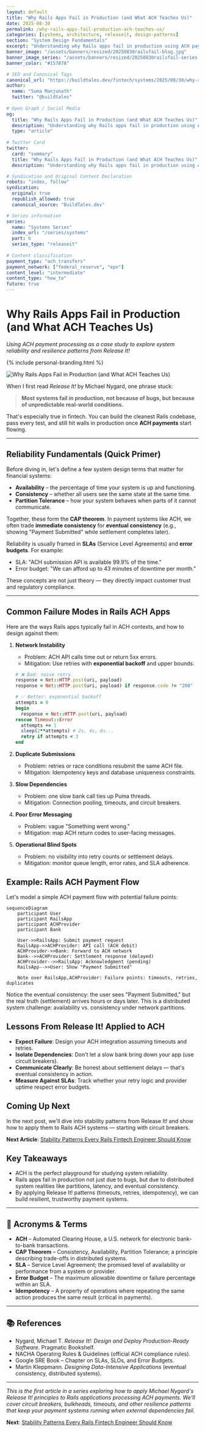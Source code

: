 ```yaml
---
layout: default
title: "Why Rails Apps Fail in Production (and What ACH Teaches Us)"
date: 2025-08-30
permalink: /why-rails-apps-fail-production-ach-teaches-us/
categories: [systems, architecture, releaseit, design-patterns]
section: "System Design Fundamentals"
excerpt: "Understanding why Rails apps fail in production using ACH payment processing as a case study, and how to apply Release It! principles for resilience."
banner_image: "/assets/banners/resized/20250830railsfail-blog.jpg"
banner_image_series: "/assets/banners/resized/20250830railsfail-series.jpg"
banner_color: "#157878"

# SEO and Canonical Tags
canonical_url: "https://buildtales.dev/fintech/systems/2025/08/30/why-rails-apps-fail-production-ach-teaches-us.html"
author:
  name: "Suma Manjunath"
  twitter: "@buildtales"
  
# Open Graph / Social Media
og:
  title: "Why Rails Apps Fail in Production (and What ACH Teaches Us)"
  description: "Understanding why Rails apps fail in production using ACH payment processing as a case study, and how to apply Release It! principles for resilience."
  type: "article"
  
# Twitter Card
twitter:
  card: "summary"
  title: "Why Rails Apps Fail in Production (and What ACH Teaches Us)"
  description: "Understanding why Rails apps fail in production using ACH payment processing as a case study, and how to apply Release It! principles for resilience."

# Syndication and Original Content Declaration
robots: "index, follow"
syndication:
  original: true
  republish_allowed: true
  canonical_source: "BuildTales.dev"

# Series information
series:
  name: "Systems Series"
  index_url: "/series/systems"
  part: 6
  series_type: "releaseit"
  
# Content classification
payment_type: "ach_transfers"
payment_network: ["federal_reserve", "epn"]
content_level: "intermediate"
content_type: "how_to"
future: true
---
```


# Why Rails Apps Fail in Production (and What ACH Teaches Us)
*Using ACH payment processing as a case study to explore system reliability and resilience patterns from Release It!*

{% include personal-branding.html %}

<img src="/assets/banners/resized/20250830railsfail-blog.jpg" alt="Why Rails Apps Fail in Production (and What ACH Teaches Us)" class="article-header-image">

When I first read *Release It!* by Michael Nygard, one phrase stuck:  

> **Most systems fail in production, not because of bugs, but because of unpredictable real-world conditions.**

That's especially true in fintech. You can build the cleanest Rails codebase, pass every test, and still hit walls in production once **ACH payments** start flowing.  

---

## Reliability Fundamentals (Quick Primer)

Before diving in, let's define a few system design terms that matter for financial systems:  

- **Availability** – the percentage of time your system is up and functioning.  
- **Consistency** – whether all users see the same state at the same time.  
- **Partition Tolerance** – how your system behaves when parts of it cannot communicate.  

Together, these form the **CAP theorem**. In payment systems like ACH, we often trade **immediate consistency** for **eventual consistency** (e.g., showing "Payment Submitted" while settlement completes later).  

Reliability is usually framed in **SLAs** (Service Level Agreements) and **error budgets**. For example:  
- SLA: "ACH submission API is available 99.9% of the time."  
- Error budget: "We can afford up to 43 minutes of downtime per month."  

These concepts are not just theory — they directly impact customer trust and regulatory compliance.  

---

## Common Failure Modes in Rails ACH Apps

Here are the ways Rails apps typically fail in ACH contexts, and how to design against them:

1. **Network Instability**  
   - Problem: ACH API calls time out or return 5xx errors.  
   - Mitigation: Use retries with **exponential backoff** and upper bounds.  

   ```ruby
   # ❌ Bad: naive retry
   response = Net::HTTP.post(uri, payload)
   response = Net::HTTP.post(uri, payload) if response.code != "200"

   # ✅ Better: exponential backoff
   attempts = 0
   begin
     response = Net::HTTP.post(uri, payload)
   rescue Timeout::Error
     attempts += 1
     sleep(2**attempts) # 2s, 4s, 8s...
     retry if attempts < 3
   end
   ```

2. **Duplicate Submissions**  
   - Problem: retries or race conditions resubmit the same ACH file.  
   - Mitigation: Idempotency keys and database uniqueness constraints.  

3. **Slow Dependencies**  
   - Problem: one slow bank call ties up Puma threads.  
   - Mitigation: Connection pooling, timeouts, and circuit breakers.  

4. **Poor Error Messaging**  
   - Problem: vague "Something went wrong."  
   - Mitigation: map ACH return codes to user-facing messages.  

5. **Operational Blind Spots**  
   - Problem: no visibility into retry counts or settlement delays.  
   - Mitigation: monitor queue length, error rates, and SLA adherence.  

## Example: Rails ACH Payment Flow

Let's model a simple ACH payment flow with potential failure points:

```mermaid
sequenceDiagram
    participant User
    participant RailsApp
    participant ACHProvider
    participant Bank

    User->>RailsApp: Submit payment request
    RailsApp->>ACHProvider: API call (ACH debit)
    ACHProvider->>Bank: Forward to ACH network
    Bank-->>ACHProvider: Settlement response (delayed)
    ACHProvider-->>RailsApp: Acknowledgment (pending)
    RailsApp-->>User: Show "Payment Submitted"

    Note over RailsApp,ACHProvider: Failure points: timeouts, retries, duplicates
```

Notice the eventual consistency: the user sees "Payment Submitted," but the real truth (settlement) arrives hours or days later. This is a distributed system challenge: availability vs. consistency under network partitions.

## Lessons From Release It! Applied to ACH

- **Expect Failure**: Design your ACH integration assuming timeouts and retries.
- **Isolate Dependencies**: Don't let a slow bank bring down your app (use circuit breakers).
- **Communicate Clearly**: Be honest about settlement delays — that's eventual consistency in action.
- **Measure Against SLAs**: Track whether your retry logic and provider uptime respect error budgets.

## Coming Up Next

In the next post, we'll dive into stability patterns from Release It! and show how to apply them to Rails ACH systems — starting with circuit breakers.

**Next Article**: [Stability Patterns Every Rails Fintech Engineer Should Know](/2025/08/31/stability-patterns-every-rails-fintech-engineer-should-know.html)

## Key Takeaways

- ACH is the perfect playground for studying system reliability.
- Rails apps fail in production not just due to bugs, but due to distributed system realities like partitions, latency, and eventual consistency.
- By applying Release It! patterns (timeouts, retries, idempotency), we can build resilient, trustworthy payment systems.

---

## 📖 Acronyms & Terms

- **ACH** – Automated Clearing House, a U.S. network for electronic bank-to-bank transactions.  
- **CAP Theorem** – Consistency, Availability, Partition Tolerance; a principle describing trade-offs in distributed systems.  
- **SLA** – Service Level Agreement; the promised level of availability or performance from a system or provider.  
- **Error Budget** – The maximum allowable downtime or failure percentage within an SLA.  
- **Idempotency** – A property of operations where repeating the same action produces the same result (critical in payments).  

---

## 📚 References

- Nygard, Michael T. *Release It!: Design and Deploy Production-Ready Software*. Pragmatic Bookshelf.  
- NACHA Operating Rules & Guidelines (official ACH compliance rules).  
- Google SRE Book – Chapter on SLAs, SLOs, and Error Budgets.  
- Martin Kleppmann. *Designing Data-Intensive Applications* (eventual consistency, distributed systems).  

---


*This is the first article in a series exploring how to apply Michael Nygard's Release It! principles to Rails applications processing ACH payments. We'll cover circuit breakers, bulkheads, timeouts, and other resilience patterns that keep your payment systems running when external dependencies fail.*

**Next**: [Stability Patterns Every Rails Fintech Engineer Should Know](/2025/08/31/stability-patterns-every-rails-fintech-engineer-should-know.html)
